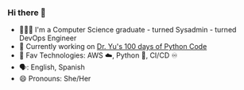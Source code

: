 ### Hi there 👋

- 👩🏻‍💻 I'm a Computer Science graduate - turned Sysadmin - turned DevOps Engineer
- 🌱 Currently working on [Dr. Yu's 100 days of Python Code](https://www.udemy.com/course/100-days-of-code/)
- 🔭 Fav Technologies: AWS ☁️, Python 🐍, CI/CD ♾️
- 🗣️: English, Spanish
- 😄 Pronouns: She/Her